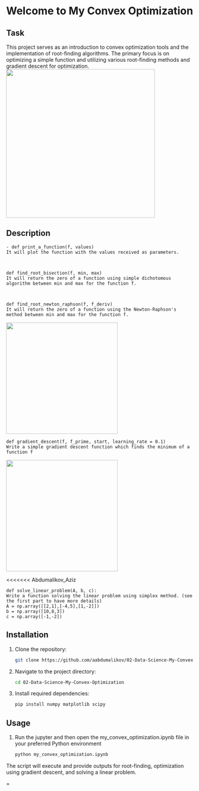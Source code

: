 # Welcome to My Convex Optimization

## Task
This project serves as an introduction to convex optimization tools and the implementation of root-finding algorithms. 
The primary focus is on optimizing a simple function and utilizing various root-finding methods and gradient descent 
for optimization.
<img src="https://storage.googleapis.com/qwasar-public/track-ds/convex_vs_non_convex.png" width="400">


## Description
    - def print_a_function(f, values)
    It will plot the function with the values received as parameters.



    def find_root_bisection(f, min, max)
    It will return the zero of a function using simple dichotomous algorithm between min and max for the function f.

    

    def find_root_newton_raphson(f, f_deriv)
    It will return the zero of a function using the Newton-Raphson's method between min and max for the function f.

<img src="https://storage.googleapis.com/qwasar-public/track-ds/brent_example.png" width="300" height="300">

    def gradient_descent(f, f_prime, start, learning_rate = 0.1)
    Write a simple gradient descent function which finds the minimum of a function f

<p><img src="https://storage.googleapis.com/qwasar-public/gradient_descent.png" width="300" height="300"> </p>
<<<<<<< Abdumalikov_Aziz


    def solve_linear_problem(A, b, c):
    Write a function solving the linear problem using simplex method. (see the first part to have more details)
    A = np.array([[2,1],[-4,5],[1,-2]])
    b = np.array([10,8,3])
    c = np.array([-1,-2])


## Installation
1. Clone the repository:

   ```bash
   git clone https://github.com/aabdumalikov/02-Data-Science-My-Convex-Optimization.git
   ```

2. Navigate to the project directory:

    ```bash
    cd 02-Data-Science-My-Convex-Optimization
    ```

3. Install required dependencies:

    ```bash
    pip install numpy matplotlib scipy
    ```

## Usage
1. Run the jupyter and then open the my_convex_optimization.ipynb file in your preferred Python environment

    ```bash
    python my_convex_optimization.ipynb
    ```

The script will execute and provide outputs for root-finding, optimization using gradient descent, and solving a linear problem.









=
